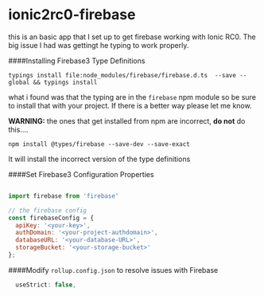 # ionic2rc0-firebase
this is an basic app that I set up to get firebase working with Ionic RC0.
The big issue I had was gettingt he typing to work properly.

####Installing Firebase3 Type Definitions
```
typings install file:node_modules/firebase/firebase.d.ts  --save --global && typings install 
```
what i found was that the typing are in the `firebase` npm module so be sure to install that with your project. If there is a better way please let me know.

**WARNING:** the ones that get installed from npm are incorrect, **do not** do this....
```
npm install @types/firebase --save-dev --save-exact
```
It will install the incorrect version of the type definitions

####Set Firebase3 Configuration Properties
```Javascript

import firebase from 'firebase'

// the firebase config
const firebaseConfig = {
  apiKey: '<your-key>',
  authDomain: '<your-project-authdomain>',
  databaseURL: '<your-database-URL>',
  storageBucket: '<your-storage-bucket>'
};
```

####Modify `rollup.config.json` to resolve issues with Firebase
```Javascript
  useStrict: false,
```